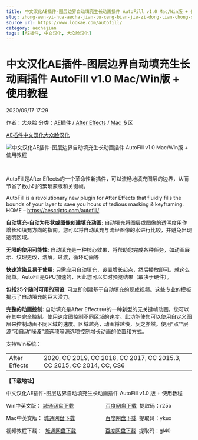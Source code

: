 ```yaml
---
title: 中文汉化AE插件-图层边界自动填充生长动画插件 AutoFill v1.0 Mac/Win版 + 使用教程
slug: zhong-wen-yi-hua-aecha-jian-tu-ceng-bian-jie-zi-dong-tian-chong-sheng-chang-dong-hua-cha-jian-autofill-v1-0-mac-winban-shi-yong-jiao-cheng
source_url: https://www.lookae.com/autofill/
category: aechajian
tags: [AE插件, 中文汉化, 大众脸汉化]
---
```

# 中文汉化AE插件-图层边界自动填充生长动画插件 AutoFill v1.0 Mac/Win版 + 使用教程

2020/09/17 17:29

作者：大众脸
分类：[AE插件](https://www.lookae.com/after-effects/aechajian/) / [After Effects](https://www.lookae.com/after-effects/) / [Mac 专区](https://www.lookae.com/mac-osx/)

[AE插件](https://www.lookae.com/tag/ae%e6%8f%92%e4%bb%b6/)[中文汉化](https://www.lookae.com/tag/%e4%b8%ad%e6%96%87%e6%b1%89%e5%8c%96/)[大众脸汉化](https://www.lookae.com/tag/%e5%a4%a7%e4%bc%97%e8%84%b8%e6%b1%89%e5%8c%96/)

![中文汉化AE插件-图层边界自动填充生长动画插件 AutoFill v1.0 Mac/Win版 + 使用教程](https://www.lookae.com/wp-content/uploads/2020/09/AutoFill.jpg "中文汉化AE插件-图层边界自动填充生长动画插件 AutoFill v1.0 Mac/Win版 + 使用教程-LookAE.com")

[﻿﻿﻿](https://cloud.video.taobao.com//play/u/705956171/p/1/e/6/t/1/279977807409.mp4)

AutoFill是After Effects的一个革命性新插件，可以流畅地填充图层的边界，从而节省了数小时的繁琐蒙版和关键帧。

AutoFill is a revolutionary new plugin for After Effects that fluidly fills the bounds of your layer to save you hours of tedious masking & keyframing. HOME – https://aescripts.com/autofill/

**自动填充-自动为形状或图像创建填充动画:** 自动填充将图层或图像的透明度用作增长和填充方向的指南。您可以将自动填充与流经图像的水进行比较，并避免出现透明区域。

**无限的使用可能性:** 自动填充是一种核心效果，将帮助您完成各种任务，如动画展示、纹理更改，溶解，过渡，循环动画等

**快速渲染且易于使用:** 只需应用自动填充，设置增长起点，然后播放即可。就这么简单。AutoFill是GPU加速的，因此您可以实时预览结果（取决于硬件）。

**包括25个随时可用的预设:** 可立即创建基于自动填充的现成视频。这些专业的模板揭示了自动填充的巨大潜力。

**完整的动画控制:** 自动填充是After Effects中的一种新型的无关键帧动画，您可以在其中完全控制。使用速度图控制不同区域的速度。此功能使您可以使用自定义图层来控制动画不同区域的速度。区域越亮，动画将越快，反之亦然。使用“点”“层源”和自动“噪波”源选项等源选项控制增长动画的位置和方式。

支持Win系统：

|  |  |
| --- | --- |
| After Effects | 2020, CC 2019, CC 2018, CC 2017, CC 2015.3, CC 2015, CC 2014, CC, CS6 |

**【下载地址】**

中文汉化AE插件-图层边界自动填充生长动画插件 AutoFill v1.0 版 + 使用教程

Win中英文版： [城通网盘下载](https://089u.com/file/680462-461546793)                      [百度网盘下载](https://pan.baidu.com/s/1m0sHy4WEpfdZtUuOyZHTVw)  提取码：r25b

Mac中英文版： [城通网盘下载](https://089u.com/file/680462-461849391)                     [百度网盘下载](https://pan.baidu.com/s/1ZfXcRE8g6IrlZb20CAwnew)  提取码：ykux

视频教程下载：  [城通网盘下载](https://089u.com/file/680462-461545167)                    [百度网盘下载](https://pan.baidu.com/s/18--fk2TQEF4sAtnKyxNhnQ)  提取码：gl40
